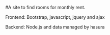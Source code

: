 #A site to find rooms for monthly rent.

Frontend: Bootstrap, javascript, jquery and ajax

Backend: Node.js and data managed by hasura
